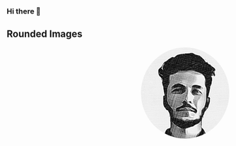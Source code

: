 ### Hi there 👋
<!DOCTYPE html>
<html>
<head>
<meta name="viewport" content="width=device-width, initial-scale=1">
<style>
img {
  border-radius: 50%;
}
</style>
</head>
<body>

<h2>Rounded Images</h2>
  <p align="right">
  <img src="https://github.com/Razim12/razim12/blob/main/Images/razim.png" alt="Avatar" style="width:200px"/>
  </p>
</body>
</html> 



<!--
**Razim12/razim12** is a ✨ _special_ ✨ repository because its `README.md` (this file) appears on your GitHub profile.

Here are some ideas to get you started:

- 🔭 I’m currently working on ...
- 🌱 I’m currently learning ...
- 👯 I’m looking to collaborate on ...
- 🤔 I’m looking for help with ...
- 💬 Ask me about ...
- 📫 How to reach me: ...
- 😄 Pronouns: ...
- ⚡ Fun fact: ...
-->
